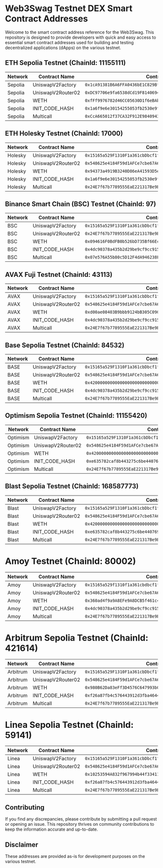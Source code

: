 # Web3Swag Testnet DEX Smart Contract Addresses

Welcome to the smart contract address reference for the Web3Swag. This repository is designed to provide developers with quick and easy access to essential smart contract addresses used for building and testing decentralized applications (dApps) on the various testnet.

## ETH Sepolia Testnet (ChainId: 11155111)

| Network | Contract Name       | Contract Address                                    |
|---------|---------------------|-----------------------------------------------------|
| Sepolia | UniswapV2Factory    | `0x1cA91381B6A6FFA0436bE1C829BfAa25F7D3191c`          |
| Sepolia | UniswapV2Router02   | `0xDC97706e9fa6538dCd19F814069460787eE5f053`          |
| Sepolia | WETH                | `0xfFf9976782d46CC05630D1f6eBAb18b2324d6B14`          |
| Sepolia | INIT_CODE_HASH      | `0x1a6f9e6e30154255053fb2530e9fbc2b70121513dcd40fdbef417181aae8ea4e` |
| Sepolia | Multicall           | `0xCcA665012f37CA32F912E98409432B3fD4f23D08`          |

## ETH Holesky Testnet (ChainId: 17000)

| Network | Contract Name       | Contract Address                                    |
|---------|---------------------|-----------------------------------------------------|
| Holesky | UniswapV2Factory    | `0x15165a529F1310F1a361cbDbcf1f4b222212bd88`          |
| Holesky | UniswapV2Router02   | `0x548625e4184F59d1AFCe7cbe67A67d5D9eF39029`          |
| Holesky | WETH                | `0x94373a4919B3240D86eA41593D5eBa789FEF3848`          |
| Holesky | INIT_CODE_HASH      | `0x1a6f9e6e30154255053fb2530e9fbc2b70121513dcd40fdbef417181aae8ea4e` |
| Holesky | Multicall           | `0x24E7f67b7789555EaE221317Be9BB4B6c67a0a54`          |


## Binance Smart Chain (BSC) Testnet (ChainId: 97)

| Network | Contract Name       | Contract Address                                    |
|---------|---------------------|-----------------------------------------------------|
| BSC     | UniswapV2Factory    | `0x15165a529F1310F1a361cbDbcf1f4b222212bd88`          |
| BSC     | UniswapV2Router02   | `0x24E7f67b7789555EaE221317Be9BB4B6c67a0a54`          |
| BSC     | WETH                | `0x094616F0BdFB0b526bD735Bf66Eca0Ad254ca81F`          |
| BSC     | INIT_CODE_HASH      | `0x4dc90378a435b2d29be9cf9cc915f9d7c193234f478d6845a429befe95cbaf2d` |
| BSC     | Multicall           | `0x07e576A55b80c5D12F4dA946238Fa945f8c42f2E`          |

## AVAX Fuji Testnet (ChainId: 43113)

| Network | Contract Name       | Contract Address                                    |
|---------|---------------------|-----------------------------------------------------|
| AVAX    | UniswapV2Factory    | `0x15165a529F1310F1a361cbDbcf1f4b222212bd88`          |
| AVAX    | UniswapV2Router02   | `0x548625e4184F59d1AFCe7cbe67A67d5D9eF39029`          |
| AVAX    | WETH                | `0xd00ae08403B9bbb9124bB305C09058E32C39A48c`          |
| AVAX    | INIT_CODE_HASH      | `0x4dc90378a435b2d29be9cf9cc915f9d7c193234f478d6845a429befe95cbaf2d` |
| AVAX    | Multicall           | `0x24E7f67b7789555EaE221317Be9BB4B6c67a0a54`          |

## Base Sepolia Testnet (ChainId: 84532)

| Network | Contract Name       | Contract Address                                    |
|---------|---------------------|-----------------------------------------------------|
| BASE    | UniswapV2Factory    | `0x15165a529F1310F1a361cbDbcf1f4b222212bd88`          |
| BASE    | UniswapV2Router02   | `0x548625e4184F59d1AFCe7cbe67A67d5D9eF39029`          |
| BASE    | WETH                | `0x4200000000000000000000000000000000000006`          |
| BASE    | INIT_CODE_HASH      | `0x4dc90378a435b2d29be9cf9cc915f9d7c193234f478d6845a429befe95cbaf2d` |
| BASE    | Multicall           | `0x24E7f67b7789555EaE221317Be9BB4B6c67a0a54`          |

## Optimism Sepolia Testnet (ChainId: 11155420)

| Network | Contract Name       | Contract Address                                    |
|---------|---------------------|-----------------------------------------------------|
| Optimism | UniswapV2Factory    | `0x15165a529F1310F1a361cbDbcf1f4b222212bd88`          |
| Optimism | UniswapV2Router02   | `0x548625e4184F59d1AFCe7cbe67A67d5D9eF39029`          |
| Optimism | WETH                | `0x4200000000000000000000000000000000000006`          |
| Optimism | INIT_CODE_HASH      | `0xe635782caf8b443275c6be440769e3f060625a0605531680ed730e58f43739a5` |
| Optimism | Multicall           | `0x24E7f67b7789555EaE221317Be9BB4B6c67a0a54`          |

## Blast Sepolia Testnet (ChainId: 168587773)

| Network   | Contract Name       | Contract Address                                    |
|-----------|---------------------|-----------------------------------------------------|
| Blast     | UniswapV2Factory    | `0x15165a529F1310F1a361cbDbcf1f4b222212bd88`          |
| Blast     | UniswapV2Router02   | `0x548625e4184F59d1AFCe7cbe67A67d5D9eF39029`          |
| Blast     | WETH                | `0x4200000000000000000000000000000000000023`          |
| Blast     | INIT_CODE_HASH      | `0xe635782caf8b443275c6be440769e3f060625a0605531680ed730e58f43739a5` |
| Blast     | Multicall           | `0x24E7f67b7789555EaE221317Be9BB4B6c67a0a54`          |

# Amoy Testnet (ChainId: 80002)

| Network | Contract Name       | Contract Address                                    |
|---------|---------------------|-----------------------------------------------------|
| Amoy    | UniswapV2Factory    | `0x15165a529f1310f1a361cbdbcf1f4b222212bd88`          |
| Amoy    | UniswapV2Router02   | `0x548625e4184F59d1AFCe7cbe67A67d5D9eF39029`          |
| Amoy    | WETH                | `0x360ad4f9a9A8EFe9A8DCB5f461c4Cc1047E1Dcf9`          |
| Amoy    | INIT_CODE_HASH      | `0x4dc90378a435b2d29be9cf9cc915f9d7c193234f478d6845a429befe95cbaf2d` |
| Amoy    | Multicall           | `0x24E7f67b7789555EaE221317Be9BB4B6c67a0a54`          |

# Arbitrum Sepolia Testnet (ChainId: 421614)

| Network   | Contract Name       | Contract Address                                    |
|-----------|---------------------|-----------------------------------------------------|
| Arbitrum  | UniswapV2Factory    | `0x15165a529F1310F1a361cbDbcf1f4b222212bd88`          |
| Arbitrum  | UniswapV2Router02   | `0x548625e4184F59d1AFCe7cbe67A67d5D9eF39029`          |
| Arbitrum  | WETH                | `0x980B62Da83eFf3D4576C647993b0c1D7faf17c73`          |
| Arbitrum  | INIT_CODE_HASH      | `0xf26a87fb4c576443912d3fba4644785245a9f66d50baaf6982475c7348463e53` |
| Arbitrum  | Multicall           | `0x24E7f67b7789555EaE221317Be9BB4B6c67a0a54`          |

# Linea Sepolia Testnet (ChainId: 59141)

| Network | Contract Name       | Contract Address                                    |
|---------|---------------------|-----------------------------------------------------|
| Linea   | UniswapV2Factory    | `0x15165a529F1310F1a361cbDbcf1f4b222212bd88`          |
| Linea   | UniswapV2Router02   | `0x548625e4184F59d1AFCe7cbe67A67d5D9eF39029`          |
| Linea   | WETH                | `0x10253594A832f967994b44f33411940533302ACb`          |
| Linea   | INIT_CODE_HASH      | `0xf26a87fb4c576443912d3fba4644785245a9f66d50baaf6982475c7348463e53` |
| Linea   | Multicall           | `0x24E7f67b7789555EaE221317Be9BB4B6c67a0a54`          |


## Contributing

If you find any discrepancies, please contribute by submitting a pull request or opening an issue. This repository thrives on community contributions to keep the information accurate and up-to-date.

## Disclaimer

These addresses are provided as-is for development purposes on the various testnet.